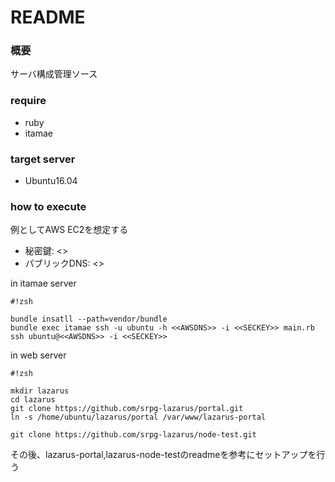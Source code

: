 # README #

### 概要 ###

サーバ構成管理ソース

### require ###
* ruby
* itamae

### target server ###
* Ubuntu16.04

### how to execute ###

例としてAWS EC2を想定する

* 秘密鍵: <<SECKEY>>
* パブリックDNS: <<AWSDNS>>

in itamae server
```
#!zsh

bundle insatll --path=vendor/bundle
bundle exec itamae ssh -u ubuntu -h <<AWSDNS>> -i <<SECKEY>> main.rb
ssh ubuntu@<<AWSDNS>> -i <<SECKEY>>
```

in web server

```
#!zsh

mkdir lazarus
cd lazarus
git clone https://github.com/srpg-lazarus/portal.git
ln -s /home/ubuntu/lazarus/portal /var/www/lazarus-portal

git clone https://github.com/srpg-lazarus/node-test.git

```

その後、lazarus-portal,lazarus-node-testのreadmeを参考にセットアップを行う
